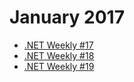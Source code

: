 # January 2017

+ [.NET Weekly #17](number-17.md)
+ [.NET Weekly #18](number-18.md)
+ [.NET Weekly #19](number-19.md)